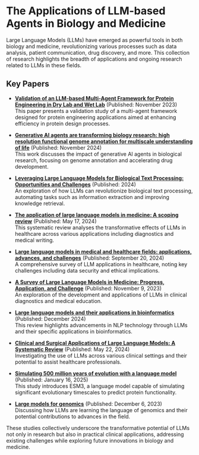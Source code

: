 # The Applications of LLM-based Agents in Biology and Medicine

Large Language Models (LLMs) have emerged as powerful tools in both biology and medicine, revolutionizing various processes such as data analysis, patient communication, drug discovery, and more. This collection of research highlights the breadth of applications and ongoing research related to LLMs in these fields.

## Key Papers

- **[Validation of an LLM-based Multi-Agent Framework for Protein Engineering in Dry Lab and Wet Lab](https://arxiv.org/abs/2411.06029v1)** (Published: November 2023)  
  This paper presents a validation study of a multi-agent framework designed for protein engineering applications aimed at enhancing efficiency in protein design processes.

- **[Generative AI agents are transforming biology research: high resolution functional genome annotation for multiscale understanding of life](https://www.thelancet.com/journals/ebiom/article/PIIS2352-3964(24)00482-1/fulltext)** (Published: November 2024)  
  This work discusses the impact of generative AI agents in biological research, focusing on genome annotation and accelerating drug development.

- **[Leveraging Large Language Models for Biological Text Processing: Opportunities and Challenges](https://llms4science-community.github.io/aaai2024/papers/LLMs4Bio24_paper_11.pdf)** (Published: 2024)  
  An exploration of how LLMs can revolutionize biological text processing, automating tasks such as information extraction and improving knowledge retrieval.

- **[The application of large language models in medicine: A scoping review](https://www.sciencedirect.com/science/article/pii/S2589004224009350)** (Published: May 17, 2024)  
  This systematic review analyses the transformative effects of LLMs in healthcare across various applications including diagnostics and medical writing.

- **[Large language models in medical and healthcare fields: applications, advances, and challenges](https://link.springer.com/article/10.1007/s10462-024-10921-0)** (Published: September 20, 2024)  
  A comprehensive survey of LLM applications in healthcare, noting key challenges including data security and ethical implications.

- **[A Survey of Large Language Models in Medicine: Progress, Application, and Challenge](https://arxiv.org/abs/2311.05112)** (Published: November 9, 2023)  
  An exploration of the development and applications of LLMs in clinical diagnostics and medical education.

- **[Large language models and their applications in bioinformatics](https://doi.org/10.1016/j.csbj.2024.09.031)** (Published: December 2024)  
  This review highlights advancements in NLP technology through LLMs and their specific applications in bioinformatics.

- **[Clinical and Surgical Applications of Large Language Models: A Systematic Review](https://pmc.ncbi.nlm.nih.gov/articles/PMC11172607/)** (Published: May 22, 2024)  
  Investigating the use of LLMs across various clinical settings and their potential to assist healthcare professionals.

- **[Simulating 500 million years of evolution with a language model](https://www.science.org/doi/10.1126/science.ads0018)** (Published: January 16, 2025)  
  This study introduces ESM3, a language model capable of simulating significant evolutionary timescales to predict protein functionality.

- **[Large models for genomics](https://doi.org/10.1038/s41592-023-02105-5)** (Published: December 6, 2023)  
  Discussing how LLMs are learning the language of genomics and their potential contributions to advances in the field.

These studies collectively underscore the transformative potential of LLMs not only in research but also in practical clinical applications, addressing existing challenges while exploring future innovations in biology and medicine.